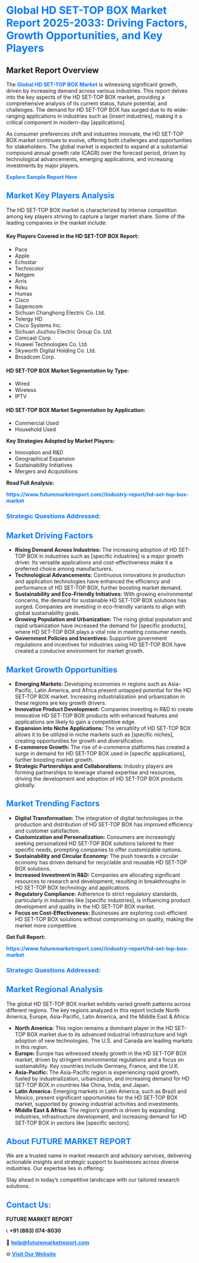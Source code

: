 <h1 style="color: #007BFF;">Global HD SET-TOP BOX Market Report 2025-2033: Driving Factors, Growth Opportunities, and Key Players</h1>

<section id="overview">
<h2>Market Report Overview</h2>
<p>The <a href="https://www.futuremarketreport.com//industry-report/hd-set-top-box-market" style="color: #007BFF; text-decoration: none;"><strong>Global HD SET-TOP BOX Market</strong></a> is witnessing significant growth, driven by increasing demand across various industries. This report delves into the key aspects of the HD SET-TOP BOX market, providing a comprehensive analysis of its current status, future potential, and challenges. The demand for HD SET-TOP BOX has surged due to its wide-ranging applications in industries such as [insert industries], making it a critical component in modern-day [applications].</p>
<p>As consumer preferences shift and industries innovate, the HD SET-TOP BOX market continues to evolve, offering both challenges and opportunities for stakeholders. The global market is expected to expand at a substantial compound annual growth rate (CAGR) over the forecast period, driven by technological advancements, emerging applications, and increasing investments by major players.</p>
</section>

<section id="overview">
<p><a href="https://www.futuremarketreport.com//request-sample/reportId=75617" style="color: #007BFF; text-decoration: none;"><strong>Explore Sample Report Here</strong></a></p>
</section>

<section id="key-players">
<h2 style="color: #007BFF;">Market Key Players Analysis</h2>
<p>The HD SET-TOP BOX market is characterized by intense competition among key players striving to capture a larger market share. Some of the leading companies in the market include:</p>
<h4>Key Players Covered in the HD SET-TOP BOX Report:</h4>
<ul><li>Pace</li><li>Apple</li><li>Echostar</li><li>Technicolor</li><li>Netgem</li><li>Arris</li><li>Roku</li><li>Humax</li><li>Cisco</li><li>Sagemcom</li><li>Sichuan Changhong Electric Co. Ltd.</li><li>Telergy HD</li><li>Cisco Systems Inc.</li><li>Sichuan Jiuzhou Electric Group Co. Ltd.</li><li>Comcast Corp.</li><li>Huawei Technologies Co. Ltd.</li><li>Skyworth Digital Holding Co. Ltd.</li><li>Broadcom Corp.</li></ul>
<h4>HD SET-TOP BOX Market Segmentation by Type:</h4>
<ul><li>Wired</li><li>Wireless</li><li>IPTV</li></ul>

<h4>HD SET-TOP BOX Market Segmentation by Application:</h4>
<ul><li>Commercial Used</li><li>Household Used</li></ul>
<p><strong>Key Strategies Adopted by Market Players:</strong></p>
<ul>
<li>Innovation and R&D</li>
<li>Geographical Expansion</li>
<li>Sustainability Initiatives</li>
<li>Mergers and Acquisitions</li>
</ul>
</section>

<section>
<p><strong>Read Full Analysis: </strong></p><a href="https://www.futuremarketreport.com//industry-report/hd-set-top-box-market" style="color: #007BFF; text-decoration: none;"><strong>https://www.futuremarketreport.com//industry-report/hd-set-top-box-market</strong></a>
<h3 style="color: #007BFF;">Strategic Questions Addressed:</h3>
</section>

<section id="driving-factors">
<h2 style="color: #007BFF;">Market Driving Factors</h2>
<ul>
<li><strong>Rising Demand Across Industries:</strong> The increasing adoption of HD SET-TOP BOX in industries such as [specific industries] is a major growth driver. Its versatile applications and cost-effectiveness make it a preferred choice among manufacturers.</li>
<li><strong>Technological Advancements:</strong> Continuous innovations in production and application technologies have enhanced the efficiency and performance of HD SET-TOP BOX, further boosting market demand.</li>
<li><strong>Sustainability and Eco-Friendly Initiatives:</strong> With growing environmental concerns, the demand for sustainable HD SET-TOP BOX solutions has surged. Companies are investing in eco-friendly variants to align with global sustainability goals.</li>
<li><strong>Growing Population and Urbanization:</strong> The rising global population and rapid urbanization have increased the demand for [specific products], where HD SET-TOP BOX plays a vital role in meeting consumer needs.</li>
<li><strong>Government Policies and Incentives:</strong> Supportive government regulations and incentives for industries using HD SET-TOP BOX have created a conducive environment for market growth.</li>
</ul>
</section>

<section id="growth-opportunities">
<h2 style="color: #007BFF;">Market Growth Opportunities</h2>
<ul>
<li><strong>Emerging Markets:</strong> Developing economies in regions such as Asia-Pacific, Latin America, and Africa present untapped potential for the HD SET-TOP BOX market. Increasing industrialization and urbanization in these regions are key growth drivers.</li>
<li><strong>Innovative Product Development:</strong> Companies investing in R&D to create innovative HD SET-TOP BOX products with enhanced features and applications are likely to gain a competitive edge.</li>
<li><strong>Expansion into Niche Applications:</strong> The versatility of HD SET-TOP BOX allows it to be utilized in niche markets such as [specific niches], creating opportunities for growth and diversification.</li>
<li><strong>E-commerce Growth:</strong> The rise of e-commerce platforms has created a surge in demand for HD SET-TOP BOX used in [specific applications], further boosting market growth.</li>
<li><strong>Strategic Partnerships and Collaborations:</strong> Industry players are forming partnerships to leverage shared expertise and resources, driving the development and adoption of HD SET-TOP BOX products globally.</li>
</ul>
</section>

<section id="trending-factors">
<h2 style="color: #007BFF;">Market Trending Factors</h2>
<ul>
<li><strong>Digital Transformation:</strong> The integration of digital technologies in the production and distribution of HD SET-TOP BOX has improved efficiency and customer satisfaction.</li>
<li><strong>Customization and Personalization:</strong> Consumers are increasingly seeking personalized HD SET-TOP BOX solutions tailored to their specific needs, prompting companies to offer customizable options.</li>
<li><strong>Sustainability and Circular Economy:</strong> The push towards a circular economy has driven demand for recyclable and reusable HD SET-TOP BOX solutions.</li>
<li><strong>Increased Investment in R&D:</strong> Companies are allocating significant resources to research and development, resulting in breakthroughs in HD SET-TOP BOX technology and applications.</li>
<li><strong>Regulatory Compliance:</strong> Adherence to strict regulatory standards, particularly in industries like [specific industries], is influencing product development and quality in the HD SET-TOP BOX market.</li>
<li><strong>Focus on Cost-Effectiveness:</strong> Businesses are exploring cost-efficient HD SET-TOP BOX solutions without compromising on quality, making the market more competitive.</li>
</ul>
</section>

<section>
<p><strong>Get Full Report: </strong></p><a href="https://www.futuremarketreport.com//industry-report/hd-set-top-box-market" style="color: #007BFF; text-decoration: none;"><strong>https://www.futuremarketreport.com//industry-report/hd-set-top-box-market</strong></a>
<h3 style="color: #007BFF;">Strategic Questions Addressed:</h3>
</section>


<section id="regional-analysis">
<h2 style="color: #007BFF;">Market Regional Analysis</h2>
<p>The global HD SET-TOP BOX market exhibits varied growth patterns across different regions. The key regions analyzed in this report include North America, Europe, Asia-Pacific, Latin America, and the Middle East & Africa:</p>
<ul>
<li><strong>North America:</strong> This region remains a dominant player in the HD SET-TOP BOX market due to its advanced industrial infrastructure and high adoption of new technologies. The U.S. and Canada are leading markets in this region.</li>
<li><strong>Europe:</strong> Europe has witnessed steady growth in the HD SET-TOP BOX market, driven by stringent environmental regulations and a focus on sustainability. Key countries include Germany, France, and the U.K.</li>
<li><strong>Asia-Pacific:</strong> The Asia-Pacific region is experiencing rapid growth, fueled by industrialization, urbanization, and increasing demand for HD SET-TOP BOX in countries like China, India, and Japan.</li>
<li><strong>Latin America:</strong> Emerging markets in Latin America, such as Brazil and Mexico, present significant opportunities for the HD SET-TOP BOX market, supported by growing industrial activities and investments.</li>
<li><strong>Middle East & Africa:</strong> The region’s growth is driven by expanding industries, infrastructure development, and increasing demand for HD SET-TOP BOX in sectors like [specific sectors].</li>
</ul>
</section>

<footer>
<h2 style="color: #007BFF;">About FUTURE MARKET REPORT</h2>
<p>We are a trusted name in market research and advisory services, delivering actionable insights and strategic support to businesses across diverse industries. Our expertise lies in offering:</p>

<p>Stay ahead in today’s competitive landscape with our tailored research solutions.</p>

<h2 style="color: #007BFF;">Contact Us:</h2>
<p><strong>FUTURE MARKET REPORT</strong></p>
<p>📞 <strong>+91 (883) 074-8030</strong></p>
<p>📧 <strong><a href="mailto:help@futuremarketreport.com" style="color: #007BFF;">help@futuremarketreport.com</a></strong></p>
<p>🌐 <strong><a href="https://www.futuremarketreport.com/" style="color: #007BFF;">Visit Our Website</a></strong></p>
</footer>